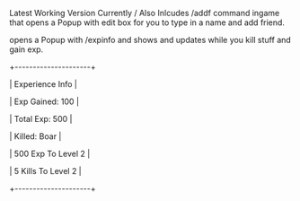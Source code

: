 Latest Working Version Currently / 
Also Inlcudes /addf command ingame that opens a Popup with edit box for you to type in a name and add friend.

opens a Popup with /expinfo and shows and updates while you kill stuff and gain exp.

+---------------------+

|  Experience Info    |

|   Exp Gained: 100   |

| Total Exp: 500      |

|   Killed: Boar      |

| 500 Exp To Level 2  |

| 5 Kills To Level 2  |

+---------------------+
